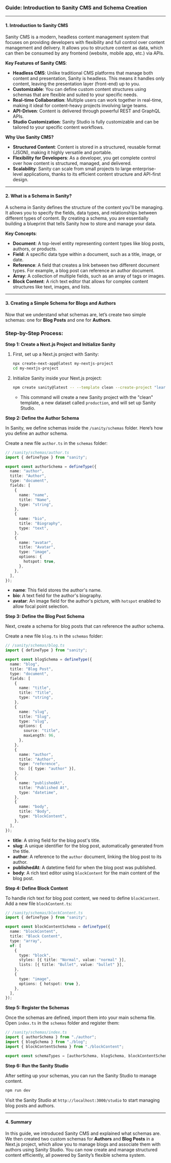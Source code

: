 ### Guide: Introduction to Sanity CMS and Schema Creation

---

#### **1. Introduction to Sanity CMS**

Sanity CMS is a modern, headless content management system that focuses on providing developers with flexibility and full control over content management and delivery. It allows you to structure content as data, which can then be consumed by any frontend (website, mobile app, etc.) via APIs.

**Key Features of Sanity CMS**:

- **Headless CMS**: Unlike traditional CMS platforms that manage both content and presentation, Sanity is headless. This means it handles only content, leaving the presentation layer (front-end) up to you.
- **Customizable**: You can define custom content structures using schemas that are flexible and suited to your specific needs.
- **Real-time Collaboration**: Multiple users can work together in real-time, making it ideal for content-heavy projects involving large teams.
- **API-Driven**: Content is delivered through powerful REST and GraphQL APIs.
- **Studio Customization**: Sanity Studio is fully customizable and can be tailored to your specific content workflows.

**Why Use Sanity CMS?**

- **Structured Content**: Content is stored in a structured, reusable format (JSON), making it highly versatile and portable.
- **Flexibility for Developers**: As a developer, you get complete control over how content is structured, managed, and delivered.
- **Scalability**: Sanity can scale from small projects to large enterprise-level applications, thanks to its efficient content structure and API-first design.

---

#### **2. What is a Schema in Sanity?**

A schema in Sanity defines the structure of the content you'll be managing. It allows you to specify the fields, data types, and relationships between different types of content. By creating a schema, you are essentially building a blueprint that tells Sanity how to store and manage your data.

**Key Concepts**:

- **Document**: A top-level entity representing content types like blog posts, authors, or products.
- **Field**: A specific data type within a document, such as a title, image, or date.
- **Reference**: A field that creates a link between two different document types. For example, a blog post can reference an author document.
- **Array**: A collection of multiple fields, such as an array of tags or images.
- **Block Content**: A rich text editor that allows for complex content structures like text, images, and lists.

---

#### **3. Creating a Simple Schema for Blogs and Authors**

Now that we understand what schemas are, let’s create two simple schemas: one for **Blog Posts** and one for **Authors**.

### Step-by-Step Process:

**Step 1: Create a Next.js Project and Initialize Sanity**

1. First, set up a Next.js project with Sanity:

   ```bash
   npx create-next-app@latest my-nextjs-project
   cd my-nextjs-project
   ```

2. Initialize Sanity inside your Next.js project:

   ```bash
   npm create sanity@latest -- --template clean --create-project "learning-sanity-project" --dataset production
   ```

   - This command will create a new Sanity project with the "clean" template, a new dataset called `production`, and will set up Sanity Studio.

**Step 2: Define the Author Schema**

In Sanity, we define schemas inside the `/sanity/schemas` folder. Here’s how you define an author schema.

Create a new file `author.ts` in the `schemas` folder:

```ts
// /sanity/schemas/author.ts
import { defineType } from "sanity";

export const authorSchema = defineType({
  name: "author",
  title: "Author",
  type: "document",
  fields: [
    {
      name: "name",
      title: "Name",
      type: "string",
    },
    {
      name: "bio",
      title: "Biography",
      type: "text",
    },
    {
      name: "avatar",
      title: "Avatar",
      type: "image",
      options: {
        hotspot: true,
      },
    },
  ],
});
```

- **name**: This field stores the author's name.
- **bio**: A text field for the author's biography.
- **avatar**: An image field for the author's picture, with `hotspot` enabled to allow focal point selection.

**Step 3: Define the Blog Post Schema**

Next, create a schema for blog posts that can reference the author schema.

Create a new file `blog.ts` in the `schemas` folder:

```ts
// /sanity/schemas/blog.ts
import { defineType } from "sanity";

export const blogSchema = defineType({
  name: "blog",
  title: "Blog Post",
  type: "document",
  fields: [
    {
      name: "title",
      title: "Title",
      type: "string",
    },
    {
      name: "slug",
      title: "Slug",
      type: "slug",
      options: {
        source: "title",
        maxLength: 96,
      },
    },
    {
      name: "author",
      title: "Author",
      type: "reference",
      to: [{ type: "author" }],
    },
    {
      name: "publishedAt",
      title: "Published At",
      type: "datetime",
    },
    {
      name: "body",
      title: "Body",
      type: "blockContent",
    },
  ],
});
```

- **title**: A string field for the blog post's title.
- **slug**: A unique identifier for the blog post, automatically generated from the title.
- **author**: A reference to the `author` document, linking the blog post to its author.
- **publishedAt**: A datetime field for when the blog post was published.
- **body**: A rich text editor using `blockContent` for the main content of the blog post.

**Step 4: Define Block Content**

To handle rich text for blog post content, we need to define `blockContent`. Add a new file `blockContent.ts`:

```ts
// /sanity/schemas/blockContent.ts
import { defineType } from "sanity";

export const blockContentSchema = defineType({
  name: "blockContent",
  title: "Block Content",
  type: "array",
  of: [
    {
      type: "block",
      styles: [{ title: "Normal", value: "normal" }],
      lists: [{ title: "Bullet", value: "bullet" }],
    },
    {
      type: "image",
      options: { hotspot: true },
    },
  ],
});
```

**Step 5: Register the Schemas**

Once the schemas are defined, import them into your main schema file. Open `index.ts` in the `schemas` folder and register them:

```ts
// /sanity/schemas/index.ts
import { authorSchema } from "./author";
import { blogSchema } from "./blog";
import { blockContentSchema } from "./blockContent";

export const schemaTypes = [authorSchema, blogSchema, blockContentSchema];
```

**Step 6: Run the Sanity Studio**

After setting up your schemas, you can run the Sanity Studio to manage content.

```bash
npm run dev
```

Visit the Sanity Studio at `http://localhost:3000/studio` to start managing blog posts and authors.

---

#### **4. Summary**

In this guide, we introduced Sanity CMS and explained what schemas are. We then created two custom schemas for **Authors** and **Blog Posts** in a Next.js project, which allow you to manage blogs and associate them with authors using Sanity Studio. You can now create and manage structured content efficiently, all powered by Sanity’s flexible schema system.
